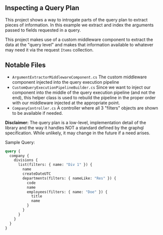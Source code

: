 
## Inspecting a Query Plan

This project shows a way to introgate parts of the query plan to extract pieces of information. In this example we extract and index the arguments passed to fields requested in a query.

This project makes use of a custom middleware component to extract the data at the "query level" and makes that information available to whatever may need it via the request `Items` collection.

## Notable Files

* `ArgumentExtractorMiddlewareComponent.cs`  The custom middleware component injected into the query execution pipeline
* `CustomQueryExecutionPipelineBuilder.cs` Since we want to inject our component into the middle of the query execution pipeline (and not the end), this helper class is used to rebuild the pipeline in the proper order with our middleware injected at the appropriate point.
* `CompanyController.cs` A controller where all 3 "filters" objects are shown to be available if needed.

**Disclaimer:** The query plan is a low-level, implementation detail of the library and the way it handles NOT a standard defined by the graphql specification.  While unlikely, it may change in the future if a need arises.

Sample Query:
```graphql
query {
  company {
    divisions {
      list(filters: { name: "Div 1" }) {
        name
        createDateUTC
        departments(filters: { nameLike: "Res" }) {
          code
          name
          employees(filters: { name: "Doe" }) {
            title
            name
          }
        }
      }
    }
  }
}
```
